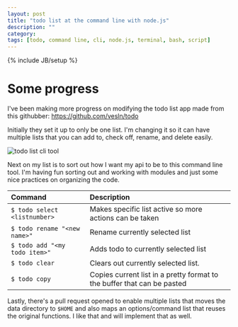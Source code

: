 ```yaml
---
layout: post
title: "todo list at the command line with node.js"
description: ""
category: 
tags: [todo, command line, cli, node.js, terminal, bash, script]
---
```

{% include JB/setup %}

# Some progress

I've been making more progress on modifying the todo list app made from this githubber: <https://github.com/vesln/todo>

Initially they set it up to only be one list. I'm changing it so it can have multiple lists that you can add to, check off, rename, and delete easily.

![todo list cli tool](http://content.screencast.com/users/User48/folders/Jing/media/a8663943-fb10-4e79-9a3c-f438f759e9ed/00000085.png)

Next on my list is to sort out how I want my api to be to this command line tool. I'm having fun sorting out and working with modules and just some nice practices on organizing the code.

|Command                      |Description                                                            |
|:--                          |:--                                                                    |
|`$ todo select <listnumber>` |Makes specific list active so more actions can be taken                |
|`$ todo rename "<new name>"` |Rename currently selected list                                         |
|`$ todo add "<my todo item>"`|Adds todo to currently selected list                                   |
|`$ todo clear`               |Clears out currently selected list.                                    |
|`$ todo copy`                |Copies current list in a pretty format to the buffer that can be pasted|

Lastly, there's a pull request opened to enable multiple lists that moves the data directory to `$HOME` and also maps an options/command list that reuses the original functions. I like that and will implement that as well.



